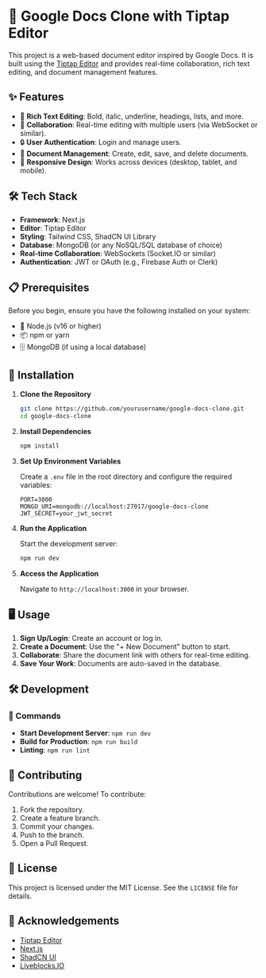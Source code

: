 # 📄 Google Docs Clone with Tiptap Editor

This project is a web-based document editor inspired by Google Docs. It is built using the [Tiptap Editor](https://tiptap.dev/) and provides real-time collaboration, rich text editing, and document management features.

## ✨ Features

- 📝 **Rich Text Editing**: Bold, italic, underline, headings, lists, and more.
- 👥 **Collaboration**: Real-time editing with multiple users (via WebSocket or similar).
- 🔒 **User Authentication**: Login and manage users.
- 📂 **Document Management**: Create, edit, save, and delete documents.
- 📱 **Responsive Design**: Works across devices (desktop, tablet, and mobile).

## 🛠️ Tech Stack

- **Framework**: Next.js
- **Editor**: Tiptap Editor
- **Styling**: Tailwind CSS, ShadCN UI Library
- **Database**: MongoDB (or any NoSQL/SQL database of choice)
- **Real-time Collaboration**: WebSockets (Socket.IO or similar)
- **Authentication**: JWT or OAuth (e.g., Firebase Auth or Clerk)

## 📋 Prerequisites

Before you begin, ensure you have the following installed on your system:

- 🚀 Node.js (v16 or higher)
- 📦 npm or yarn
- 🗄️ MongoDB (if using a local database)

## 🚀 Installation

1. **Clone the Repository**

   ```bash
   git clone https://github.com/yourusername/google-docs-clone.git
   cd google-docs-clone
   ```

2. **Install Dependencies**

   ```bash
   npm install
   ```

3. **Set Up Environment Variables**

   Create a `.env` file in the root directory and configure the required variables:

   ```env
   PORT=3000
   MONGO_URI=mongodb://localhost:27017/google-docs-clone
   JWT_SECRET=your_jwt_secret
   ```

4. **Run the Application**

   Start the development server:

   ```bash
   npm run dev
   ```

5. **Access the Application**

   Navigate to `http://localhost:3000` in your browser.

## 🖥️ Usage

1. **Sign Up/Login**: Create an account or log in.
2. **Create a Document**: Use the "+ New Document" button to start.
3. **Collaborate**: Share the document link with others for real-time editing.
4. **Save Your Work**: Documents are auto-saved in the database.

## 🛠️ Development

### 📜 Commands

- **Start Development Server**: `npm run dev`
- **Build for Production**: `npm run build`
- **Linting**: `npm run lint`

## 🤝 Contributing

Contributions are welcome! To contribute:

1. Fork the repository.
2. Create a feature branch.
3. Commit your changes.
4. Push to the branch.
5. Open a Pull Request.

## 📜 License

This project is licensed under the MIT License. See the `LICENSE` file for details.

## 🙏 Acknowledgements

- [Tiptap Editor](https://tiptap.dev/)
- [Next.js](https://nextjs.org/)
- [ShadCN UI](https://shadcn.dev/)
- [Liveblocks.IO](https://liveblocks.io/)
